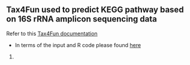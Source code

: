 ## Tax4Fun used to predict KEGG pathway based on 16S rRNA amplicon sequencing data

Refer to this [Tax4Fun documentation](http://tax4fun.gobics.de/)

* In terms of the input and R code please found [here]()

1. 

